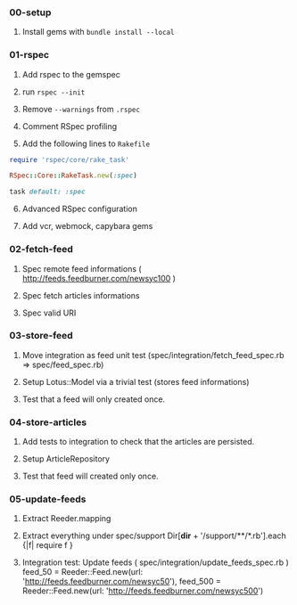 ### 00-setup

1. Install gems with `bundle install --local`

### 01-rspec

1. Add rspec to the gemspec

2. run `rspec --init`

3. Remove `--warnings` from `.rspec`

4. Comment RSpec profiling

5. Add the following lines to `Rakefile`

```ruby
require 'rspec/core/rake_task'

RSpec::Core::RakeTask.new(:spec)

task default: :spec
```

6. Advanced RSpec configuration

7. Add vcr, webmock, capybara gems

### 02-fetch-feed

1. Spec remote feed informations ( http://feeds.feedburner.com/newsyc100 )

2. Spec fetch articles informations

3. Spec valid URI

### 03-store-feed

1. Move integration as feed unit test (spec/integration/fetch_feed_spec.rb => spec/feed_spec.rb)

2. Setup Lotus::Model via a trivial test (stores feed informations)

3. Test that a feed will only created once.

### 04-store-articles

1. Add tests to integration to check that the articles are persisted.

2. Setup ArticleRepository

3. Test that feed will created only once.

### 05-update-feeds

1. Extract Reeder.mapping

2. Extract everything under spec/support
  Dir[__dir__ + '/support/**/*.rb'].each {|f| require f }

3. Integration test: Update feeds ( spec/integration/update_feeds_spec.rb )
  feed_50  = Reeder::Feed.new(url: 'http://feeds.feedburner.com/newsyc50'),
  feed_500 = Reeder::Feed.new(url: 'http://feeds.feedburner.com/newsyc500')
